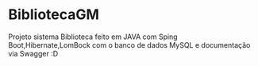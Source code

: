 # BibliotecaGM
Projeto sistema Biblioteca feito em JAVA com Sping Boot,Hibernate,LomBock com o banco de dados MySQL e documentação via Swagger :D

